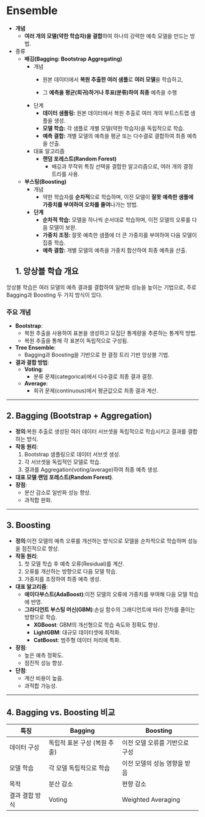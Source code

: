 # Ensemble

- **개념**
    - **여러 개의 모델(약한 학습자)을 결합**하여 하나의 강력한 예측 모델을 만드는 방법.
- 종류
    - **배깅(Bagging: Bootstrap Aggregating)**
        - 개념
            - 원본 데이터에서 **복원 추출한 여러 샘플**로 **여러 모델**을 학습하고,
            
            - 그 **예측을 평균(회귀)하거나 투표(분류)하여 최종** 예측을 수행
        - 단계
            - **데이터 샘플링:** 원본 데이터에서 복원 추출로 여러 개의 부트스트랩 샘플을 생성.
            - **모델 학습:** 각 샘플로 개별 모델(약한 학습자)을 독립적으로 학습.
            - **예측 결합:** 개별 모델의 예측을 평균 또는 다수결로 결합하여 최종 예측을 산출.
        - 대표 알고리즘
            - **랜덤 포레스트(Random Forest)**
                - 배깅과 무작위 특징 선택을 결합한 알고리즘으로, 여러 개의 결정 트리를 사용.
    - **부스팅(Boosting)**
        - 개념
            - 약한 학습자를 **순차적**으로 학습하며, 이전 모델이 **잘못 예측한 샘플에 가중치를 부여하여 오차를 줄여**나가는 방법.
        - **단계**
            - **순차적 학습:** 모델을 하나씩 순서대로 학습하며, 이전 모델의 오류를 다음 모델이 보완.
            - **가중치 조정:** 잘못 예측한 샘플에 더 큰 가중치를 부여하여 다음 모델이 집중 학습.
            - **예측 결합:** 개별 모델의 예측을 가중치 합산하여 최종 예측을 산출.
  ## 1. 앙상블 학습 개요

앙상블 학습은 여러 모델의 예측 결과를 결합하여 일반화 성능을 높이는 기법으로, 주로 Bagging과 Boosting 두 가지 방식이 있다.

### 주요 개념

- **Bootstrap**:
    - 복원 추출을 사용하여 표본을 생성하고 모집단 통계량을 추론하는 통계적 방법.
    - 복원 추출을 통해 각 표본이 독립적으로 구성됨.
- **Tree Ensemble**:
    - Bagging과 Boosting을 기반으로 한 결정 트리 기반 앙상블 기법.
- **결과 결합 방법**:
    - **Voting**:
        - 분류 문제(categorical)에서 다수결로 최종 결과 결정.
    - **Average**:
        - 회귀 문제(continuous)에서 평균값으로 최종 결과 계산.

---

## 2. Bagging (Bootstrap + Aggregation)

- **정의**:복원 추출로 생성된 여러 데이터 서브셋을 독립적으로 학습시키고 결과를 결합하는 방식.
- **작동 원리**:
    1. Bootstrap 샘플링으로 데이터 서브셋 생성.
    2. 각 서브셋을 독립적인 모델로 학습.
    3. 결과를 Aggregation(voting/average)하여 최종 예측 생성.
- **대표 모델**:**랜덤 포레스트(Random Forest)**.
- **장점**:
    - 분산 감소로 일반화 성능 향상.
    - 과적합 완화.

---

## 3. Boosting

- **정의**:이전 모델의 예측 오류를 개선하는 방식으로 모델을 순차적으로 학습하며 성능을 점진적으로 향상.
- **작동 원리**:
    1. 첫 모델 학습 후 예측 오류(Residual)를 계산.
    2. 오류를 개선하는 방향으로 다음 모델 학습.
    3. 가중치를 조정하여 최종 예측 생성.
- **대표 알고리즘**:
    - **에이다부스트(AdaBoost)**:이전 모델의 오류에 가중치를 부여해 다음 모델 학습에 반영.
    - **그라디언트 부스팅 머신(GBM)**:손실 함수의 그래디언트에 따라 잔차를 줄이는 방향으로 학습.
        - **XGBoost**: GBM의 개선형으로 학습 속도와 정확도 향상.
        - **LightGBM**: 대규모 데이터셋에 최적화.
        - **CatBoost**: 범주형 데이터 처리에 특화.
- **장점**:
    - 높은 예측 정확도.
    - 점진적 성능 향상.
- **단점**:
    - 계산 비용이 높음.
    - 과적합 가능성.

---

## 4. Bagging vs. Boosting 비교

| 특징 | Bagging | Boosting |
| --- | --- | --- |
| 데이터 구성 | 독립적 표본 구성 (복원 추출) | 이전 모델 오류를 기반으로 구성 |
| 모델 학습 | 각 모델 독립적으로 학습 | 이전 모델의 성능 영향을 받음 |
| 목적 | 분산 감소 | 편향 감소 |
| 결과 결합 방식 | Voting | Weighted Averaging |
